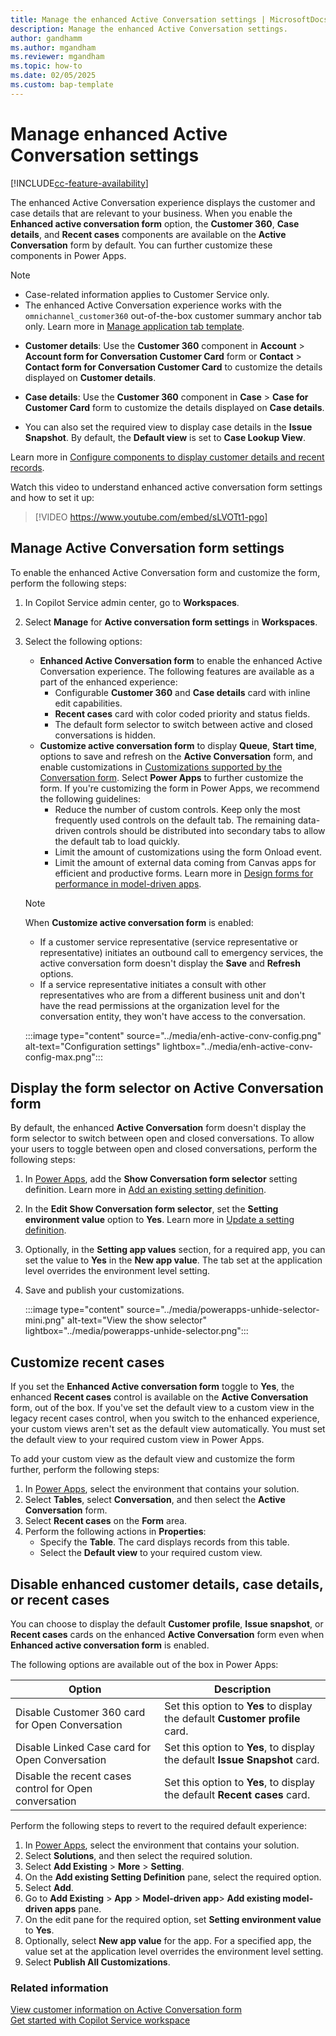 ```yaml
---
title: Manage the enhanced Active Conversation settings | MicrosoftDocs 
description: Manage the enhanced Active Conversation settings.
author: gandhamm 
ms.author: mgandham
ms.reviewer: mgandham
ms.topic: how-to 
ms.date: 02/05/2025
ms.custom: bap-template 
---
```


# Manage enhanced Active Conversation settings

[!INCLUDE[cc-feature-availability](../../includes/cc-feature-availability.md)]


The enhanced Active Conversation experience displays the customer and case details that are relevant to your business. When you enable the **Enhanced active conversation form** option, the **Customer 360**, **Case details**, and **Recent cases** components are available on the **Active Conversation** form by default. You can further customize these components in Power Apps.

> [!NOTE]
> - Case-related information applies to Customer Service only.
> - The enhanced Active Conversation experience works with the `omnichannel_customer360` out-of-the-box customer summary anchor tab only.  Learn more in [Manage application tab template](application-tab-templates.md).

- **Customer details**: Use the **Customer 360** component in **Account** > **Account form for Conversation Customer Card** form or **Contact** > **Contact form for Conversation Customer Card** to customize the details displayed on **Customer details**.
- **Case details**: Use the **Customer 360** component in **Case** > **Case for Customer Card** form to customize the details displayed on **Case details**. 

- You can also set the required view to display case details in the **Issue Snapshot**. By default, the **Default view** is set to **Case Lookup View**.

 Learn more in [Configure components to display customer details and recent records](add-display-components-to-case-form.md).

Watch this video to understand enhanced active conversation form settings and how to set it up:

> [!VIDEO https://www.youtube.com/embed/sLVOTt1-pgo]

## Manage Active Conversation form settings

To enable the enhanced Active Conversation form and customize the form, perform the following steps:

1. In Copilot Service admin center, go to **Workspaces**.
1. Select **Manage** for **Active conversation form settings** in **Workspaces**.
1. Select the following options:
    - **Enhanced Active Conversation form** to enable the enhanced Active Conversation experience. The following features are available as a part of the enhanced experience:
      - Configurable **Customer 360** and **Case details** card with inline edit capabilities. 
      - **Recent cases** card with color coded priority and status fields.
      - The default form selector to switch between active and closed conversations is hidden.
    - **Customize active conversation form** to display **Queue**, **Start time**, options to save and refresh on the **Active Conversation** form, and enable customizations in [Customizations supported by the Conversation form](supported-customizations.md#customizations-supported-by-the-conversation-form). Select **Power Apps** to further customize the form. If you're customizing the form in Power Apps, we recommend the following guidelines:
       - Reduce the number of custom controls. Keep only the most frequently used controls on the default tab. The remaining data-driven controls should be distributed into secondary tabs to allow the default tab to load quickly. 
       - Limit the amount of customizations using the form Onload event.
       - Limit the amount of external data coming from Canvas apps for efficient and productive forms.
       Learn more in [Design forms for performance in model-driven apps](/power-apps/maker/model-driven-apps/design-performant-forms).

   > [!NOTE]
   > When **Customize active conversation form** is enabled:
   > - If a customer service representative (service representative or representative) initiates an outbound call to emergency services, the active conversation form doesn't display the **Save** and **Refresh** options.
   > - If a service representative initiates a consult with other representatives who are from a different business unit and don't have the read permissions at the organization level for the conversation entity, they won't have access to the conversation.


    :::image type="content" source="../media/enh-active-conv-config.png" alt-text="Configuration settings" lightbox="../media/enh-active-conv-config-max.png"::: 

## Display the form selector on Active Conversation form

By default, the enhanced **Active Conversation** form doesn't display the form selector to switch between open and closed conversations. To allow your users to toggle between open and closed conversations, perform the following steps:

1. In [Power Apps](https://make.powerapps.com/), add the **Show Conversation form selector** setting definition. Learn more in [Add an existing setting definition](/power-apps/maker/data-platform/create-edit-configure-settings#adding-an-existing-setting-definition).
1.  In the **Edit Show Conversation form selector**, set the **Setting environment value** option to **Yes**. Learn more in [Update a setting definition](/power-apps/maker/data-platform/create-edit-configure-settings#updating-a-setting-definition).
1. Optionally, in the **Setting app values** section, for a required app, you can set the value to **Yes** in the **New app value**. The tab set at the application level overrides the environment level setting.
1. Save and publish your customizations.
     
    :::image type="content" source="../media/powerapps-unhide-selector-mini.png" alt-text="View the show selector" lightbox="../media/powerapps-unhide-selector.png"::: 

## Customize recent cases

If you set the **Enhanced Active conversation form** toggle to **Yes**, the enhanced **Recent cases** control is available on the **Active Conversation** form, out of the box. If you've set the default view to a custom view in the legacy recent cases control, when you switch to the enhanced experience, your custom views aren't set as the default view automatically. You must set the default view to your required custom view in Power Apps.

To add your custom view as the default view and customize the form further, perform the following steps:

1. In [Power Apps](https://make.preview.powerapps.com/), select the environment that contains your solution.
1. Select **Tables**, select **Conversation**, and then select the **Active Conversation** form.
1. Select **Recent cases** on the **Form** area.
1. Perform the following actions in **Properties**: 
   - Specify the **Table**. The card displays records from this table.
   - Select the **Default view** to your required custom view.


## Disable enhanced customer details, case details, or recent cases

You can choose to display the default **Customer profile**, **Issue snapshot**, or **Recent cases** cards on the enhanced **Active Conversation** form even when **Enhanced active conversation form** is enabled.

The following options are available out of the box in Power Apps:

|Option   | Description   |
|----------|-----------|
|Disable Customer 360 card for Open Conversation | Set this option to **Yes** to display the default **Customer profile** card.  |
|Disable Linked Case card for Open Conversation | Set this option to **Yes**, to display the default **Issue Snapshot** card.   |
|Disable the recent cases control for Open conversation | Set this option to **Yes**, to display the default **Recent cases** card.   |

Perform the following steps to revert to the required default experience:

1. In [Power Apps](https://make.powerapps.com/), select the environment that contains your solution.
2. Select **Solutions**, and then select the required solution.
4. Select **Add Existing** > **More** > **Setting**.
1. On the **Add existing Setting Definition** pane, select the required option.
1. Select **Add**.
1.  Go to **Add Existing** > **App** > **Model-driven app**> **Add existing model-driven apps** pane.
1. On the edit pane for the required option, set **Setting environment value**  to **Yes**.
1. Optionally, select **New app value** for the app. For a specified app, the value set at the application level overrides the environment level setting.
1. Select **Publish All Customizations**.


### Related information

[View customer information on Active Conversation form](../use/oc-customer-summary.md) <br>
[Get started with Copilot Service workspace](../implement/csw-overview.md)

